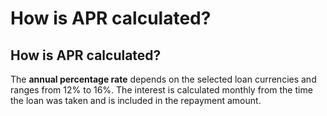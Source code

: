# How is APR calculated?

## How is APR calculated?

The **annual percentage rate** depends on the selected loan currencies and ranges from 12% to 16%. The interest is calculated monthly from the time the loan was taken and is included in the repayment amount.
